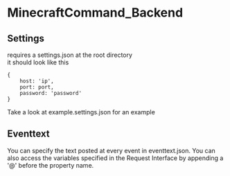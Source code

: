 # MinecraftCommand_Backend

## Settings

requires a settings.json at the root directory  
it should look like this  

```
{
    host: 'ip',
    port: port,
    password: 'password'
}
```  
  
Take a look at example.settings.json for an example


## Eventtext

You can specify the text posted at every event in eventtext.json.
You can also access the variables specified in the Request Interface by appending a '@' before the property name. 

